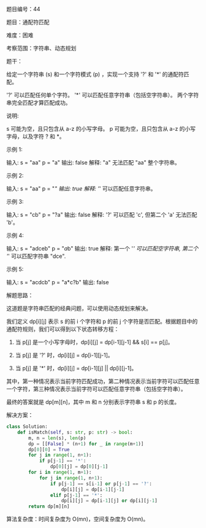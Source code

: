 题目编号：44

题目：通配符匹配

难度：困难

考察范围：字符串、动态规划

题干：

给定一个字符串 (s) 和一个字符模式 (p) ，实现一个支持 '?' 和 '*' 的通配符匹配。

'?' 可以匹配任何单个字符。
'*' 可以匹配任意字符串（包括空字符串）。
两个字符串完全匹配才算匹配成功。

说明:

s 可能为空，且只包含从 a-z 的小写字母。
p 可能为空，且只包含从 a-z 的小写字母，以及字符 ? 和 *。

示例 1:

输入:
s = "aa"
p = "a"
输出: false
解释: "a" 无法匹配 "aa" 整个字符串。

示例 2:

输入:
s = "aa"
p = "*"
输出: true
解释: '*' 可以匹配任意字符串。

示例 3:

输入:
s = "cb"
p = "?a"
输出: false
解释: '?' 可以匹配 'c', 但第二个 'a' 无法匹配 'b'。

示例 4:

输入:
s = "adceb"
p = "*a*b"
输出: true
解释: 第一个 '*' 可以匹配空字符串, 第二个 '*' 可以匹配字符串 "dce".

示例 5:

输入:
s = "acdcb"
p = "a*c?b"
输出: false

解题思路：

这道题是字符串匹配的经典问题，可以使用动态规划来解决。

我们定义 dp[i][j] 表示 s 的前 i 个字符和 p 的前 j 个字符是否匹配。根据题目中的通配符规则，我们可以得到以下状态转移方程：

1. 当 p[j] 是一个小写字母时，dp[i][j] = dp[i-1][j-1] && s[i] == p[j]。

2. 当 p[j] 是 '?' 时，dp[i][j] = dp[i-1][j-1]。

3. 当 p[j] 是 '*' 时，dp[i][j] = dp[i-1][j] || dp[i][j-1]。

其中，第一种情况表示当前字符匹配成功，第二种情况表示当前字符可以匹配任意一个字符，第三种情况表示当前字符可以匹配任意字符串（包括空字符串）。

最终的答案就是 dp[m][n]，其中 m 和 n 分别表示字符串 s 和 p 的长度。

解决方案：

```python
class Solution:
    def isMatch(self, s: str, p: str) -> bool:
        m, n = len(s), len(p)
        dp = [[False] * (n+1) for _ in range(m+1)]
        dp[0][0] = True
        for j in range(1, n+1):
            if p[j-1] == '*':
                dp[0][j] = dp[0][j-1]
        for i in range(1, m+1):
            for j in range(1, n+1):
                if p[j-1] == s[i-1] or p[j-1] == '?':
                    dp[i][j] = dp[i-1][j-1]
                elif p[j-1] == '*':
                    dp[i][j] = dp[i-1][j] or dp[i][j-1]
        return dp[m][n]
```

算法复杂度：时间复杂度为 O(mn)，空间复杂度为 O(mn)。